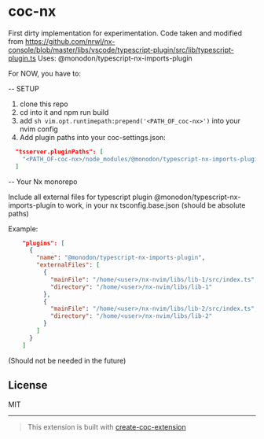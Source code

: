 # coc-nx

First dirty implementation for experimentation.
Code taken and modified from <https://github.com/nrwl/nx-console/blob/master/libs/vscode/typescript-plugin/src/lib/typescript-plugin.ts>
Uses: @monodon/typescript-nx-imports-plugin

For NOW, you have to:

-- SETUP

1. clone this repo
2. cd into it and npm run build
3. add `sh vim.opt.runtimepath:prepend('<PATH_OF_coc-nx>')` into your nvim config
4. Add plugin paths into your coc-settings.json:

```json
  "tsserver.pluginPaths": [
    "<PATH_OF-coc-nx>/node_modules/@monodon/typescript-nx-imports-plugin/"
  ]
```

-- Your Nx monorepo

Include all external files for typescript plugin @monodon/typescript-nx-imports-plugin to work, in your nx tsconfig.base.json (should be absolute paths)

Example:

```json
    "plugins": [
      {
        "name": "@monodon/typescript-nx-imports-plugin",
        "externalFiles": [
          {
            "mainFile": "/home/<user>/nx-nvim/libs/lib-1/src/index.ts",
            "directory": "/home/<user>/nx-nvim/libs/lib-1"
          },
          {
            "mainFile": "/home/<user>/nx-nvim/libs/lib-2/src/index.ts",
            "directory": "/home/<user>/nx-nvim/libs/lib-2"
          }
        ]
      }
    ]

```

(Should not be needed in the future)

## License

MIT

---

> This extension is built with [create-coc-extension](https://github.com/fannheyward/create-coc-extension)

